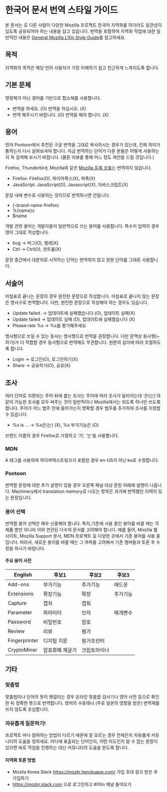 # 한국어 문서 번역 스타일 가이드

본 문서는 로 다른 사람이 다양한 Mozilla 프로젝트 한국어 지역화를 하더라도 일관성이 있도록 공유되어야 하는 내용을 담고 있습니다. 번역을 포함하여 지역화 작업에 대한 일반적인 내용은 [General Mozilla L10n Style Guide](../mozilla_general/README.md)를 참고하세요.

## 목적

지역화의 목적은 해당 언어 사용자가 가장 이해하기 쉽고 친근하게 느껴지도록 합니다.

## 기본 문체

명령체가 아닌 경어를 기반으로 합쇼체를 사용합니다.
* 번역을 하세요. (O) 번역을 하십시오. (X)
* 번역 해주시기 바랍니다. (O) 번역을 해야 합니다. (X)

## 용어

먼저 Pontoon에서 추천된 구글 번역을 그대로 복사하시는 경우가 있는데, 진짜 의미가 통하는지 다시 살펴보셔야 합니다. 지금 번역하는 단어가 다른 분들은 어떻게 사용하는 지 꼭 검색해 보시기 바랍니다. (물론 리뷰를 통해 어느 정도 제안을 드릴 것입니다.)

Firefox, Thunderbird, Mozilla와 같은 [Mozilla 등록 상표](https://www.mozilla.org/foundation/trademarks/list/)는 번역하지 않습니다.
* Firefox: Firefox(O), 파이어폭스(X), 파폭(X)
* JavaScript: JavaScript(O), Javascript(X), 자바스크립트(X)

문장 내에 변수로 사용하는 것이므로 번역하시면 안됩니다.
* {-brand-name-firefox}
* %{name}s
* $name

개발 관련 용어는 개발자들이 일반적으로 쓰는 용어를 사용합니다. 특수키 입력의 경우 영어 그대로 작성합니다.
* bug -> 버그(O), 벌레(X)
* Ctrl -> Ctrl(O), 컨트롤(X)

문장 중간에서 대문자로 시작하는 단어는 번역하지 않고 원문 단어를 그대로 사용합니다.

## 서술어

마침표로 끝나는 문장의 경우 완전한 문장으로 작성합니다. 마침표로 끝나지 않는 문장은 명사구로 번역합니다. 다만, 완전한 문장으로 작성해야 하는 경우도 있습니다.

* Update failed. -> 업데이트에 실패했습니다.(O), 업데이트 실패(X)
* Update failed -> 업데이트 실패 (O), 업데이트에 실패했습니다 (X)
* Please rate %s -> %s를 평가해주세요

명사형으로 쓰일 수 있는 동사는 명사형으로 번역을 권장합니다. 다만 문맥상 동사형(~하기)가 더 적합할 경우 동사형으로 번역해도 무관합니다. 원문의 길이에 따라 조절하도록 합니다.

* Login -> 로그인(O), 로그인하기(X)
* Share -> 공유하기(O), 공유(X)

## 조사

여러 단어로 치환되는 주어 뒤에 붙는 조사는 주어에 따라 조사가 달라지는데 ‘은(는)’과 같이 가능한 조사를 모두 써주는 것이 일반적이나 Mozilla에서는 되도록 하나만 쓰도록 합니다. 주어가 어느 범주 안에 들어가는지 명확할 경우 범주를 추가하여 조사를 지정할 수 있습니다.

* %s is ... -> %s은(는) (X), %s 부가기능은 (O)

브랜드 이름의 경우 Firefox로 가정하고 ‘가’, ‘는’을 사용합니다.

### MDN

A 태그를 사용하여 하이퍼텍스트링크가 포함된 경우 en-US가 아닌 ko로 수정합니다.

### Pontoon

번역할 문장에 대한 추가 설명이 있을 경우 오른쪽 패널 대상 문장 아래에 설명이 나옵니다. Machinery에서 translation memory로 나오는 항목은 과거에 번역했던 이력이 있는 문장입니다.


### 용어 선택

번역할 용어 선택은 매우 신중해야 합니다. 특히,기존에 사용 중인 용어를 바꿀 때는 각 제품 뿐만 아니라 이와 연관된 다수의 문서를 고려해야 합니다. 예를 들어, Mozilla 웹 사이트, Mozilla Support 문서, MDN 프로젝트 등 다양한 곳에서 기존 용어를 사용 중입니다. 따라서, 새로운 용어를 바꿀 때는 그 여파를 고려해서 기존 멤버들과 토론 후 수정을 하시기 바랍니다.

#### 주요 용어 사전

|English   |후보1 |후보2 |후보3 |
|----------|----|----|----|
|Add-ons   |부가기능|추가기능|애드온|
|Extensions|확장기능|확장|추가기능|
|Capture   |캡처  |캡춰||
|Parameter |파라미터|인자|매개변수|
|Password  |비밀번호|암호||
|Review    |리뷰  |평가||
|Fingerprinter|디지털 지문|핑거프린터||
|CryptoMiner|암호화폐 채굴기|크립토마이너||

## 기타

### 맞춤법

맞춤법이나 단어의 뜻이 헷갈리는 경우 온라인 맞춤법 검사기나 영어 사전 등으로 확인한 뒤 정확한 뜻으로 번역합니다. 영어의 수동태나 (주로 일본의 영향을 받은) 번역체를 쓰지 않도록 조심합니다.

### 자유롭게 질문하기!

프로젝트 마다 참여하는 방법이 다르기 때문에 잘 모르는 경우 언제든지 자유롭게 커뮤니티의 도움을 청하세요. 어디에 표출되는 단어인지, 어떤 의도인지 알 수 없는 문장이 있으면 바로 작업을 진행하는 대신 커뮤니티의 도움을 받도록 합니다.

#### 지역화 토론 방법

* Mozila Korea Slack https://mozkr.herokuapp.com/ 가입 초대 링크 받은 후 가입하기
* https://mozkr.slack.com 으로 로그인하고 #l10n 채널 들어오기
